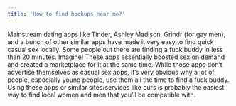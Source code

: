 ```yaml
---
title: 'How to find hookups near me?'
---
```


Mainstream dating apps like Tinder, Ashley Madison, Grindr (for gay men), and a bunch of other similar apps have made it very easy to find quick casual sex locally. Some people out there are finding a fuck buddy in less than 20 minutes. Imagine! These apps essentially boosted sex on demand and created a marketplace for it at the same time. While those apps don’t advertise themselves as casual sex apps, it’s very obvious why a lot of people, especially young people, use them all the time to find a fuck buddy. Using these apps or similar sites/services like ours is probably the easiest way to find local women and men that you’ll be compatible with.
